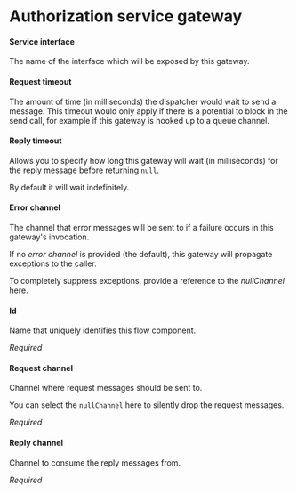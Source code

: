 # Authorization service gateway
#### Service interface
The name of the interface which will be exposed by this gateway.

#### Request timeout
The amount of time (in milliseconds) the dispatcher would wait to send a message. This timeout would only apply if there is a potential to block in the send call, for example if this gateway is hooked up to a queue channel.

#### Reply timeout
Allows you to specify how long this gateway will wait (in milliseconds) for the reply message before returning <code>null</code>.

By default it will wait indefinitely.

#### Error channel
The channel that error messages will be sent to if a failure occurs in this gateway's invocation.

If no <i>error channel</i> is provided (the default), this gateway will propagate exceptions to the caller.

To completely suppress exceptions, provide a reference to the <i>nullChannel</i> here.

#### Id
Name that uniquely identifies this flow component.

<i>Required</i>

#### Request channel
Channel where request messages should be sent to.

You can select the <code>nullChannel</code> here to silently drop the request messages.

<i>Required</i>

#### Reply channel
Channel to consume the reply messages from.

<i>Required</i>

